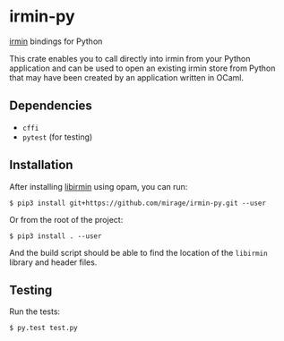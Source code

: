 # irmin-py

[irmin](https://irmin.org) bindings for Python

This crate enables you to call directly into irmin from your Python application and
can be used to open an existing irmin store from Python that may have been created
by an application written in OCaml.

## Dependencies

- `cffi`
- `pytest` (for testing)

## Installation

After installing [libirmin](https://github.com/mirage/irmin) using opam, you can run:

```
$ pip3 install git+https://github.com/mirage/irmin-py.git --user

```

Or from the root of the project:

```
$ pip3 install . --user
```

And the build script should be able to find the location of the `libirmin` library and header files.

## Testing

Run the tests:

```
$ py.test test.py
```
